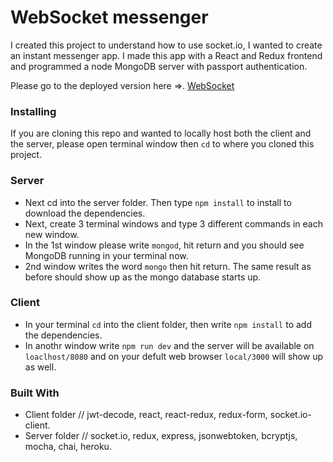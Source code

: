 # WebSocket messenger
I created this project to understand how to use socket.io, I wanted to create an instant messenger app. I made this app with a React and Redux frontend and programmed a node MongoDB server with passport authentication. 

Please go to the deployed version here =>. <a href="https://new-socket-messegner.herokuapp.com/">WebSocket</a>

### Installing

If you are cloning this repo and wanted to locally host both the client and the server, please open terminal window then ```cd``` to where you cloned this project. 

### Server

* Next cd into the server folder. Then type ```npm install``` to install to download the dependencies. 
* Next, create 3 terminal windows and type 3 different commands in each new window. 
* In the 1st window please write ```mongod```, hit return and you should see MongoDB running in your terminal now. 
* 2nd window writes the word ```mongo``` then hit return. The same result as before should show up as the mongo database starts up. 

### Client

* In your terminal ```cd``` into the client folder, then write ```npm install``` to add the dependencies.
* In anothr window write ```npm run dev``` and the server will be available on ```loaclhost/8080``` and on your defult web browser ```local/3000``` will show up as well.

### Built With

* Client folder // jwt-decode, react, react-redux, redux-form, socket.io-client.
* Server folder // socket.io, redux, express, jsonwebtoken, bcryptjs, mocha, chai, heroku.

